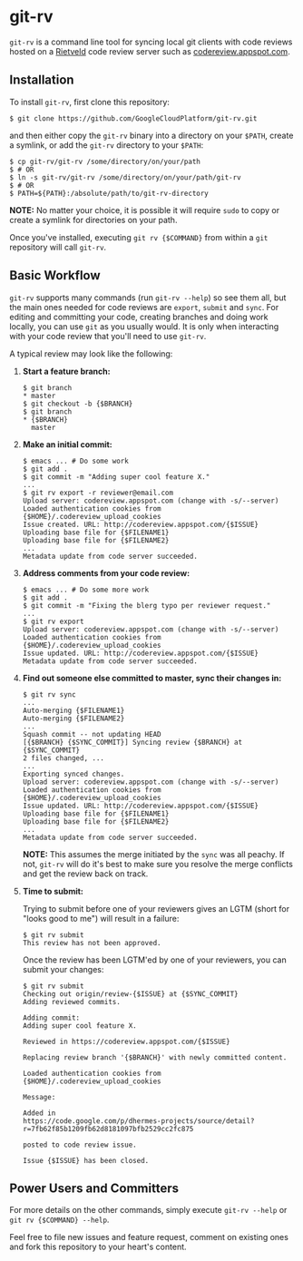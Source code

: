 git-rv
======

`git-rv` is a command line tool for syncing local git clients with code
reviews hosted on a [Rietveld][rietveld] code review server such as
[codereview.appspot.com][codereview].

## Installation

To install `git-rv`, first clone this repository:

    $ git clone https://github.com/GoogleCloudPlatform/git-rv.git

and then either copy the `git-rv` binary into a directory on your `$PATH`,
create a symlink, or add the `git-rv` directory to your `$PATH`:

    $ cp git-rv/git-rv /some/directory/on/your/path
    $ # OR
    $ ln -s git-rv/git-rv /some/directory/on/your/path/git-rv
    $ # OR
    $ PATH=${PATH}:/absolute/path/to/git-rv-directory

**NOTE:** No matter your choice, it is possible it will require `sudo` to copy
or create a symlink for directories on your path.

Once you've installed, executing `git rv {$COMMAND}` from within a `git`
repository will call `git-rv`.

## Basic Workflow

`git-rv` supports many commands (run `git-rv --help`) so see them all, but
the main ones needed for code reviews are `export`, `submit` and `sync`.
For editing and committing your code, creating branches and doing work
locally, you can use `git` as you usually would. It is only when interacting
with your code review that you'll need to use `git-rv`.

A typical review may look like the following:

1.  **Start a feature branch:**

        $ git branch
        * master
        $ git checkout -b {$BRANCH}
        $ git branch
        * {$BRANCH}
          master

1.  **Make an initial commit:**

        $ emacs ... # Do some work
        $ git add .
        $ git commit -m "Adding super cool feature X."
        ...
        $ git rv export -r reviewer@email.com
        Upload server: codereview.appspot.com (change with -s/--server)
        Loaded authentication cookies from {$HOME}/.codereview_upload_cookies
        Issue created. URL: http://codereview.appspot.com/{$ISSUE}
        Uploading base file for {$FILENAME1}
        Uploading base file for {$FILENAME2}
        ...
        Metadata update from code server succeeded.

1.  **Address comments from your code review:**

        $ emacs ... # Do some more work
        $ git add .
        $ git commit -m "Fixing the blerg typo per reviewer request."
        ...
        $ git rv export
        Upload server: codereview.appspot.com (change with -s/--server)
        Loaded authentication cookies from {$HOME}/.codereview_upload_cookies
        Issue updated. URL: http://codereview.appspot.com/{$ISSUE}
        Metadata update from code server succeeded.

1.  **Find out someone else committed to master, sync their changes in:**

        $ git rv sync
        ...
        Auto-merging {$FILENAME1}
        Auto-merging {$FILENAME2}
        ...
        Squash commit -- not updating HEAD
        [{$BRANCH} {$SYNC_COMMIT}] Syncing review {$BRANCH} at {$SYNC_COMMIT}
        2 files changed, ...
        ...
        Exporting synced changes.
        Upload server: codereview.appspot.com (change with -s/--server)
        Loaded authentication cookies from {$HOME}/.codereview_upload_cookies
        Issue updated. URL: http://codereview.appspot.com/{$ISSUE}
        Uploading base file for {$FILENAME1}
        Uploading base file for {$FILENAME2}
        ...
        Metadata update from code server succeeded.

    **NOTE:** This assumes the merge initiated by the `sync` was all peachy. If
    not, `git-rv` will do it's best to make sure you resolve the merge
    conflicts and get the review back on track.

1.  **Time to submit:**

    Trying to submit before one of your reviewers gives an LGTM (short
    for "looks good to me") will result in a failure:

        $ git rv submit
        This review has not been approved.

    Once the review has been LGTM'ed by one of your reviewers, you can submit
    your changes:

        $ git rv submit
        Checking out origin/review-{$ISSUE} at {$SYNC_COMMIT}
        Adding reviewed commits.

        Adding commit:
        Adding super cool feature X.

        Reviewed in https://codereview.appspot.com/{$ISSUE}

        Replacing review branch '{$BRANCH}' with newly committed content.

        Loaded authentication cookies from {$HOME}/.codereview_upload_cookies

        Message:

        Added in
        https://code.google.com/p/dhermes-projects/source/detail?r=7fb62f85b1209fb62d8181097bfb2529cc2fc875

        posted to code review issue.

        Issue {$ISSUE} has been closed.

## Power Users and Committers

For more details on the other commands, simply execute `git-rv --help` or
`git rv {$COMMAND} --help`.

Feel free to file new issues and feature request, comment on existing ones
and fork this repository to your heart's content.


[rietveld]: https://code.google.com/p/rietveld/
[codereview]: https://codereview.appspot.com
